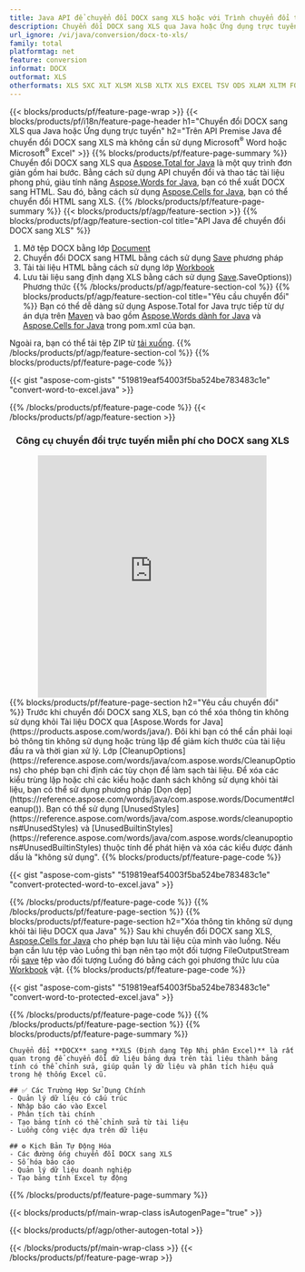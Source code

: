 ```yaml
---
title: Java API để chuyển đổi DOCX sang XLS hoặc với Trình chuyển đổi trực tuyến miễn phí
description: Chuyển đổi DOCX sang XLS qua Java hoặc Ứng dụng trực tuyến mà không cần sử dụng Microsoft Word hoặc Microsoft Excel hoặc trực tuyến. Kiểm tra nhanh trình chuyển đổi trực tuyến DOCX sang XLS miễn phí trước khi tích hợp mã. 
url_ignore: /vi/java/conversion/docx-to-xls/
family: total
platformtag: net
feature: conversion
informat: DOCX
outformat: XLS
otherformats: XLS SXC XLT XLSM XLSB XLTX XLS EXCEL TSV ODS XLAM XLTM FODS DIF
---
```

{{< blocks/products/pf/feature-page-wrap >}}
{{< blocks/products/pf/i18n/feature-page-header h1="Chuyển đổi DOCX sang XLS qua Java hoặc Ứng dụng trực tuyến" h2="Trên API Premise Java để chuyển đổi DOCX sang XLS mà không cần sử dụng Microsoft<sup>&reg;</sup> Word hoặc Microsoft<sup>&reg;</sup> Excel" >}}
{{% blocks/products/pf/feature-page-summary %}}
Chuyển đổi DOCX sang XLS qua [Aspose.Total for Java](https://products.aspose.com/total/java/) là một quy trình đơn giản gồm hai bước. Bằng cách sử dụng API chuyển đổi và thao tác tài liệu phong phú, giàu tính năng [Aspose.Words for Java](https://products.aspose.com/words/java/), bạn có thể xuất DOCX sang HTML. Sau đó, bằng cách sử dụng [Aspose.Cells for Java](https://products.aspose.com/cells/java/), bạn có thể chuyển đổi HTML sang XLS.
{{% /blocks/products/pf/feature-page-summary  %}}
{{< blocks/products/pf/agp/feature-section >}}
{{% blocks/products/pf/agp/feature-section-col title="API Java để chuyển đổi DOCX sang XLS" %}}
1. Mở tệp DOCX bằng lớp [Document](https://reference.aspose.com/words/java/com.aspose.words/Document)
2. Chuyển đổi DOCX sang HTML bằng cách sử dụng [Save](https://reference.aspose.com/words/java/com.aspose.words/Document#save(java.lang.String,com.aspose.words.SaveOptions)) phương pháp
3. Tải tài liệu HTML bằng cách sử dụng lớp [Workbook](https://reference.aspose.com/cells/java/com.aspose.cells/Workbook)
4. Lưu tài liệu sang định dạng XLS bằng cách sử dụng [Save](https://reference.aspose.com/cells/java/com.aspose.cells/workbook#save(java.lang.String,%20com.aspose.cells)).SaveOptions)) Phương thức 
{{% /blocks/products/pf/agp/feature-section-col %}}
{{% blocks/products/pf/agp/feature-section-col title="Yêu cầu chuyển đổi" %}}
Bạn có thể dễ dàng sử dụng Aspose.Total for Java trực tiếp từ dự án dựa trên [Maven](https://releases.aspose.com/total/java/) và bao gồm [Aspose.Words dành for Java](https://docs.aspose.com/words/java/installation/) và [Aspose.Cells for Java](https://docs.aspose.com/cells/java/installation/) trong pom.xml của bạn.

Ngoài ra, bạn có thể tải tệp ZIP từ [tải xuống](https://releases.aspose.com/total/java).
{{% /blocks/products/pf/agp/feature-section-col %}}
{{% blocks/products/pf/feature-page-code %}}

{{< gist "aspose-com-gists" "519819eaf54003f5ba524be783483c1e" "convert-word-to-excel.java" >}}


{{% /blocks/products/pf/feature-page-code %}}
{{< /blocks/products/pf/agp/feature-section >}}

<div class="container-fluid agp-content bg-white aboutfile box-1 vh100 section nopbtm">
<div class=container>
<div class=row>
<div class="demobox tc col-md-12 padding-0" align="center">

<h3>Công cụ chuyển đổi trực tuyến miễn phí cho DOCX sang XLS</h3>

<iframe title="Công cụ trực tuyến chuyển đổi từ docx sang xls" style="border: none; height: 426px;" scrolling="no" src="https://widgets.aspose.cloud/total-conversion/?to=xls&from=docx" id="child-iframe" width="80%"></iframe>

</div></div>
</div></div>
{{% blocks/products/pf/feature-page-section  h2="Yêu cầu chuyển đổi" %}}
Trước khi chuyển đổi DOCX sang XLS, bạn có thể xóa thông tin không sử dụng khỏi Tài liệu DOCX qua [Aspose.Words for Java](https://products.aspose.com/words/java/). Đôi khi bạn có thể cần phải loại bỏ thông tin không sử dụng hoặc trùng lặp để giảm kích thước của tài liệu đầu ra và thời gian xử lý. Lớp [CleanupOptions](https://reference.aspose.com/words/java/com.aspose.words/CleanupOptions) cho phép bạn chỉ định các tùy chọn để làm sạch tài liệu. Để xóa các kiểu trùng lặp hoặc chỉ các kiểu hoặc danh sách không sử dụng khỏi tài liệu, bạn có thể sử dụng phương pháp [Dọn dẹp](https://reference.aspose.com/words/java/com.aspose.words/Document#cleanup()). Bạn có thể sử dụng [UnusedStyles](https://reference.aspose.com/words/java/com.aspose.words/cleanupoptions#UnusedStyles) và [UnusedBuiltinStyles](https://reference.aspose.com/words/java/com.aspose.words/cleanupoptions#UnusedBuiltinStyles) thuộc tính để phát hiện và xóa các kiểu được đánh dấu là "không sử dụng".  
{{% blocks/products/pf/feature-page-code %}}

{{< gist "aspose-com-gists" "519819eaf54003f5ba524be783483c1e" "convert-protected-word-to-excel.java" >}}

{{% /blocks/products/pf/feature-page-code  %}}
{{% /blocks/products/pf/feature-page-section %}}
{{% blocks/products/pf/feature-page-section  h2="Xóa thông tin không sử dụng khỏi tài liệu DOCX qua Java" %}}
Sau khi chuyển đổi DOCX sang XLS, [Aspose.Cells for Java](https://products.aspose.com/cells/java/) cho phép bạn lưu tài liệu của mình vào luồng. Nếu bạn cần lưu tệp vào Luồng thì bạn nên tạo một đối tượng FileOutputStream rồi [save](https://reference.aspose.com/cells/java/com.aspose.cells/workbook#save(java.io.OutputStream,%20com.aspose.cells.SaveOptions)) tệp vào đối tượng Luồng đó bằng cách gọi phương thức lưu của [Workbook](https://reference.aspose.com/cells/java/com.aspose.cells/Workbook) vật. 
{{% blocks/products/pf/feature-page-code %}}

{{< gist "aspose-com-gists" "519819eaf54003f5ba524be783483c1e" "convert-word-to-protected-excel.java" >}}

{{% /blocks/products/pf/feature-page-code  %}}
{{% /blocks/products/pf/feature-page-section %}}
{{% blocks/products/pf/feature-page-summary %}}
```
Chuyển đổi **DOCX** sang **XLS (Định dạng Tệp Nhị phân Excel)** là rất quan trọng để chuyển đổi dữ liệu bảng dựa trên tài liệu thành bảng tính có thể chỉnh sửa, giúp quản lý dữ liệu và phân tích hiệu quả trong hệ thống Excel cũ.

## ✅ Các Trường Hợp Sử Dụng Chính
- Quản lý dữ liệu có cấu trúc
- Nhập báo cáo vào Excel
- Phân tích tài chính
- Tạo bảng tính có thể chỉnh sửa từ tài liệu
- Luồng công việc dựa trên dữ liệu

## ⚙️ Kịch Bản Tự Động Hóa
- Các đường ống chuyển đổi DOCX sang XLS
- Số hóa báo cáo
- Quản lý dữ liệu doanh nghiệp
- Tạo bảng tính Excel tự động
```
{{% /blocks/products/pf/feature-page-summary %}}
{{< blocks/products/pf/main-wrap-class isAutogenPage="true" >}}

{{< blocks/products/pf/agp/other-autogen-total >}}

{{< /blocks/products/pf/main-wrap-class >}}
{{< /blocks/products/pf/feature-page-wrap >}}